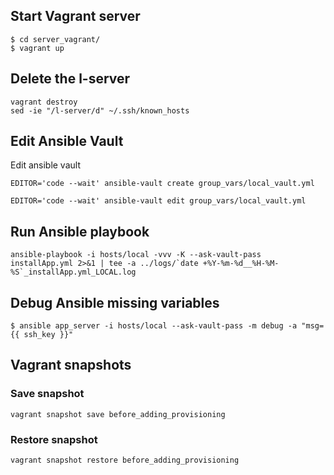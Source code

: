 ## Start Vagrant server

```
$ cd server_vagrant/
$ vagrant up
```

## Delete the l-server
```
vagrant destroy
sed -ie "/l-server/d" ~/.ssh/known_hosts
```

## Edit Ansible Vault

Edit ansible vault
```
EDITOR='code --wait' ansible-vault create group_vars/local_vault.yml 

EDITOR='code --wait' ansible-vault edit group_vars/local_vault.yml 
```

## Run Ansible playbook

```
ansible-playbook -i hosts/local -vvv -K --ask-vault-pass installApp.yml 2>&1 | tee -a ../logs/`date +%Y-%m-%d__%H-%M-%S`_installApp.yml_LOCAL.log
```

## Debug Ansible missing variables
```
$ ansible app_server -i hosts/local --ask-vault-pass -m debug -a "msg={{ ssh_key }}"
```

## Vagrant snapshots

### Save snapshot
```
vagrant snapshot save before_adding_provisioning
```
### Restore snapshot
```
vagrant snapshot restore before_adding_provisioning
```